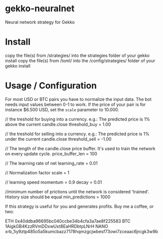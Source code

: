 # gekko-neuralnet
Neural network strategy for Gekko

# Install
copy the file(s) from /strategies/ into the strategies folder of your gekko install
copy the file(s) from /toml/ into the /config/strategies/ folder of your gekko install

# Usage / Configuration
For most USD or BTC pairs you have to normalize the input data. The bot needs input values between 0-1 to work. If the price of your pair is for instance $6.500 USD, set the `scale` parameter to 10.000.

 // the treshold for buying into a currency. e.g.: The predicted price is 1% above the current candle.close
threshold_buy = 1.00

// the treshold for selling into a currency. e.g.: The predicted price is 1% under the current candle.close
threshold_sell = -1.00

// The length of the candle.close price buffer. It's used to train the network on every update cycle.
price_buffer_len = 100

// The learning rate of net
learning_rate = 0.01

// Normalization factor
scale = 1

// learning speed
momentum = 0.9
decay = 0.01

//minimum number of prictions until the network is considered 'trained'. History size should be equal
min_predictions = 1000


If this strategy is useful for you and generates profits. Buy me a coffee, or two:
 
ETH 0x40ddba96695bc040ccbe34b4cfa3a7ae8f225583
BTC 1AigkGB4KzzRVmDDxwUxt8EaHRDbtpLNrH
NANO xrb_1iy9ztp485o5a5kumcbazz7178hqmzgcjwbesf73owi7zceaac6jrcgk3w9b
